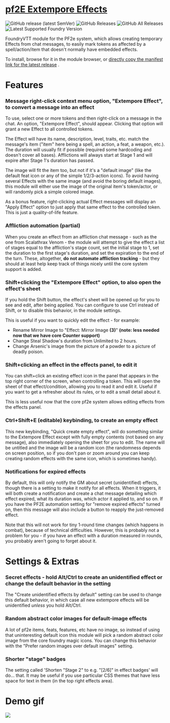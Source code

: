 # [pf2E Extempore Effects](https://foundryvtt.com/packages/pf2e-extempore-effects/)

![GitHub release (latest SemVer)](https://img.shields.io/github/v/release/shemetz/pf2e-extempore-effects?style=for-the-badge)
![GitHub Releases](https://img.shields.io/github/downloads/shemetz/pf2e-extempore-effects/latest/total?style=for-the-badge)
![GitHub All Releases](https://img.shields.io/github/downloads/shemetz/pf2e-extempore-effects/total?style=for-the-badge&label=Downloads+total)
![Latest Supported Foundry Version](https://img.shields.io/endpoint?url=https://foundryshields.com/version?url=https://github.com/shemetz/pf2e-extempore-effects/raw/master/module.json)

FoundryVTT module for the PF2e system, which allows creating temporary Effects from chat messages, to easily mark tokens
as affected by a spell/action/item that doesn't normally have embedded effects.

To install, browse for it in the module browser,
or [directly copy the manifest link for the latest release](https://github.com/shemetz/pf2e-extempore-effects/releases/latest/download/module.json)
.

# Features

### Message right-click context menu option, "Extempore Effect", to convert a message into an effect
To use, select one or more tokens and then right-click on a message in the chat. An option, "Extempore Effect", should
appear. Clicking that option will grant a new Effect to all controlled tokens.

The Effect will have its name, description, level, traits, etc. match the message's item ("item" here being a spell,
an action, a feat, a weapon, etc.). The duration will usually fit if possible (required some hardcoding and doesn't
cover all bases).  Afflictions will always start at Stage 1 and will expire after Stage 1's duration has passed.

The image will fit the item too, but not if it's a "default image" (like the default feat icon or
any of the simple 1/2/3-action icons). To avoid having several Effects with the same image (and avoid the boring
default images), this module will either use the image of the original item's token/actor, or will randomly pick a
simple colored image.

As a bonus feature, right-clicking actual Effect messages will display an "Apply Effect" option to just apply that same
effect to the controlled token. This is just a quality-of-life feature.

### Affliction automation (partial)

When you create an effect from an affliction chat message - such as the one from Scalathrax Venom - the module will
attempt to give the effect a list of stages equal to the affliction's stage count, set the initial stage to 1, set
the duration to the first stage's duration, and set the expiration to the end of the turn.  These, altogether, **do not
automate affliction tracking** - but they should at least help keep track of things nicely until the core system support
is added.

### Shift+clicking the "Extempore Effect" option, to also open the effect's sheet
If you hold the Shift button, the effect's sheet will be opened up for you to see and edit, after being applied.
You can configure to use Ctrl instead of Shift, or to disable this behavior, in the module settings.

This is useful if you want to quickly edit the effect - for example:

- Rename Mirror Image to "Effect: Mirror Image **(3)**" **(note:  less needed now that we have core Counter support)**
- Change Steal Shadow's duration from Unlimited to 2 hours.
- Change Arsenic's image from the picture of a powder to a picture of deadly poison.

### Shift+clicking an effect in the effects panel, to edit it
You can shift+click an existing effect icon in the panel that appears in the top right corner of the screen, when
controlling a token.  This will open the sheet of that effect/condition, allowing you to read it and edit it.  Useful if
you want to get a refresher about its rules, or to edit a small detail about it.

This is less useful now that the core pf2e system allows editing effects from the effects panel.

### Ctrl+Shift+E (editable) keybinding, to create an empty effect
This new keybinding, "Quick create empty effect", will do something similar to the Extempore Effect except with fully
empty contents (not based on any message), also immediately opening the sheet for you to edit.  The name will be
untitled and the image will be a random icon (the randomness depends on screen position, so if you don't pan or zoom
around you can keep creating random effects with the same icon, which is sometimes handy).

### Notifications for expired effects
By default, this will only notify the GM about secret (unidentified) effects, though there is a setting to make it
notify for all effects. When it triggers, it will both create a notification and create a chat message detailing which
effect expired, what its duration was, which actor it applied to, and so on.  If you have the PF2E automation setting
for "remove expired effects" turned on, then this message will also include a button to reapply the just-removed effect.

Note that this will not work for tiny 1-round time changes (which happens in combat), because of technical difficulties.
However, this is probably not a problem for you - if you have an effect with a duration measured in rounds, you probably
aren't going to forget about it.


# Settings & Extras

### Secret effects - hold Alt/Ctrl to create an unidentified effect or change the default behavior in the setting

The "Create unidentified effects by default" setting can be used to change this default behavior, in which case all new
extempore effects will be unidentified *unless* you hold Alt/Ctrl.

### Random abstract color images for default-image effects

A lot of pf2e items, feats, features, etc have no image, so instead of using that uninteresting default icon this module
will pick a random abstract color image from the core foundry magic icons.  You can change this behavior with the
"Prefer random images over default images" setting.

### Shorter "stage" badges

The setting called 'Shorten "Stage 2" to e.g. "\[2/6\]" in effect badges' will do... that.  It may be useful if you use
particular CSS themes that have less space for text in them (in the top right effects area).


# Demo gif

![](metadata/ee_demo_3.gif)
